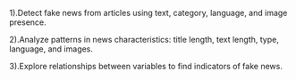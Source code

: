 1).Detect fake news from articles using text, category, language, and image presence.

2).Analyze patterns in news characteristics: title length, text length, type, language, and images.

3).Explore relationships between variables to find indicators of fake news.
